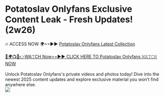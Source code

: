 # Potatoslav Onlyfans Exclusive Content Leak - Fresh Updates! (2w26)

🔥 ACCESS NOW 🌍==►► <a href="https://tinyurl.com/kvy9nzfs" rel="nofollow">Potatoslav Onlyfans Latest Collection</a>
<br><br>
[🔴🌍📺📱👉WA𝚃CH Now==►► CLICK HERE TO Potatoslav Onlyfans 𝚆𝙰𝚃𝙲𝙷 NOW](https://tinyurl.com/kvy9nzfs)
<br><br>
Unlock Potatoslav Onlyfans's private videos and photos today! Dive into the newest 2025 content updates and explore exclusive material you won’t find anywhere else.
<br>
<a href="https://tinyurl.com/kvy9nzfs" rel="nofollow" data-target="animated-image.originalLink"><img src="https://camo.githubusercontent.com/8a4f000d20f83aca3bf7ec5f350d767afa0574a8a352519fd8cfa583a6f93a33/68747470733a2f2f692e696d6775722e636f6d2f644a486b345a712e676966" data-canonical-src="https://i.imgur.com/dJHk4Zq.gif" style="max-width: 100%; display: inline-block;" data-target="animated-image.originalImage"></a>
<br>
